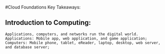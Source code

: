 #Cloud Foundations Key Takeaways:

## Introduction to Computing:
	Applications, computers, and networks run the digital world.
	Applications: Mobile app, web application, and game application; 
	Computers: Mobile phone, tablet, eReader, laptop, desktop, web server, 
	and database server; 
